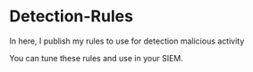 # Detection-Rules
In here, I publish my rules to use for detection malicious activity 

You can tune these rules and use in your SIEM.


